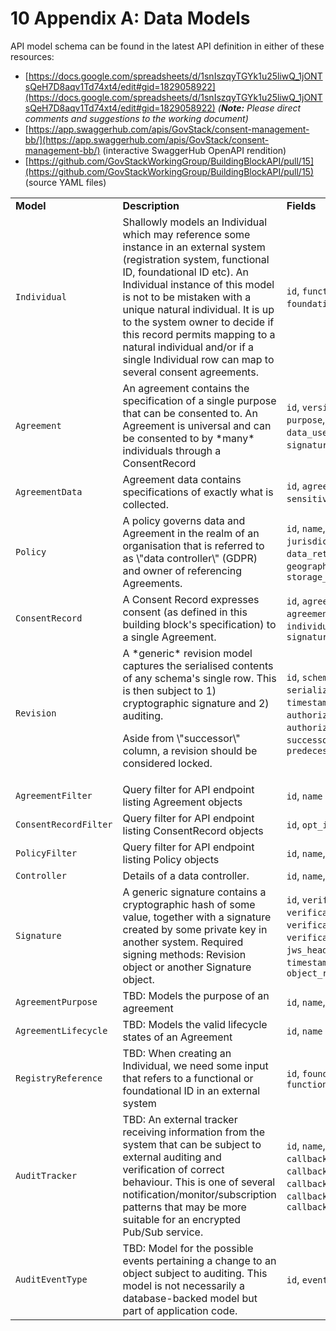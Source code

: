 # 10 Appendix A: Data Models

API model schema can be found in the latest API definition in either of these resources:

* [https://docs.google.com/spreadsheets/d/1snIszqyTGYk1u25liwQ_1jONTsQeH7D8aqv1Td74xt4/edit#gid=1829058922](https://docs.google.com/spreadsheets/d/1snIszqyTGYk1u25liwQ_1jONTsQeH7D8aqv1Td74xt4/edit#gid=1829058922) _(**Note:** Please direct comments and suggestions to the working document)_
* [https://app.swaggerhub.com/apis/GovStack/consent-management-bb/](https://app.swaggerhub.com/apis/GovStack/consent-management-bb/) (interactive SwaggerHub OpenAPI rendition)
* [https://github.com/GovStackWorkingGroup/BuildingBlockAPI/pull/15](https://github.com/GovStackWorkingGroup/BuildingBlockAPI/pull/15) (source YAML files)

<table>
  <tr>
   <td>
<strong>Model</strong>
   </td>
   <td><strong>Description</strong>
   </td>
   <td><strong>Fields</strong>
   </td>
  </tr>
  <tr>
   <td>
    <code>Individual</code>
   </td>
   <td>Shallowly models an Individual which may reference some instance in an external system (registration system, functional ID, foundational ID etc). An Individual instance of this model is not to be mistaken with a unique natural individual. It is up to the system owner to decide if this record permits mapping to a natural individual and/or if a single Individual row can map to several consent agreements.
   </td>
   <td><code>id</code>, <code>functional_id</code>, <code>foundational_id</code>, <code>session_id</code>
   </td>
  </tr>
  <tr>
   <td><code>Agreement</code>
   </td>
   <td>An agreement contains the specification of a single purpose that can be consented to. An Agreement is universal and can be consented to by *many* individuals through a ConsentRecord
   </td>
   <td><code>id</code>, <code>version</code>, <code>controller</code>, <code>policy</code>, <code>purpose</code>, <code>lawful_basis</code>, <code>data_use</code>, <code>dpia</code>, <code>lifecycle</code>, <code>signature</code>, <code>active</code>, <code>forgettable</code>
   </td>
  </tr>
  <tr>
   <td><code>AgreementData</code>
   </td>
   <td>Agreement data contains specifications of exactly what is collected.
   </td>
   <td><code>id</code>, <code>agreement</code>, <code>name</code>, <code>sensitivity</code>, <code>category</code>, <code>hash</code>
   </td>
  </tr>
  <tr>
   <td><code>Policy</code>
   </td>
   <td>A policy governs data and Agreement in the realm of an organisation that is referred to as \"data controller\" (GDPR) and owner of referencing Agreements.
   </td>
   <td><code>id</code>, <code>name</code>, <code>version</code>, <code>url</code>, <code>jurisdiction</code>, <code>industry_sector</code>, <code>data_retention_period_days</code>, <code>geographic_restriction</code>, <code>storage_location</code>
   </td>
  </tr>
  <tr>
   <td><code>ConsentRecord</code>
   </td>
   <td>A Consent Record expresses consent (as defined in this building block's specification) to a single Agreement.
   </td>
   <td><code>id</code>, <code>agreement</code>, <code>agreement_revision</code>, <code>individual</code>, <code>opt_in</code>, <code>state</code>, <code>signature</code>
   </td>
  </tr>
  <tr>
   <td><code>Revision</code>
   </td>
   <td>A *generic* revision model captures the serialised contents of any schema's single row. This is then subject to 1) cryptographic signature and 2) auditing.
<p>
Aside from \"successor\" column, a revision should be considered locked.
   </td>
   <td><code>id</code>, <code>schema</code>, <code>object_id</code>, <code>serialized_snapshot</code>, <code>timestamp</code>, <code>authorized_by_individual</code>, <code>authorized_by_other</code>, <code>successor</code>, <code>predecessor_hash</code>, <code>predecessor_signature</code>
   </td>
  </tr>
  <tr>
   <td><code>AgreementFilter</code>
   </td>
   <td>Query filter for API endpoint listing Agreement objects
   </td>
   <td><code>id</code>, <code>name</code>
   </td>
  </tr>
  <tr>
   <td><code>ConsentRecordFilter</code>
   </td>
   <td>Query filter for API endpoint listing ConsentRecord objects
   </td>
   <td><code>id</code>, <code>opt_in</code>
   </td>
  </tr>
  <tr>
   <td><code>PolicyFilter</code>
   </td>
   <td>Query filter for API endpoint listing Policy objects
   </td>
   <td><code>id</code>, <code>name</code>, <code>revision</code>
   </td>
  </tr>
  <tr>
   <td><code>Controller</code>
   </td>
   <td>Details of a data controller.
   </td>
   <td><code>id</code>, <code>name</code>, <code>url</code>
   </td>
  </tr>
  <tr>
   <td><code>Signature</code>
   </td>
   <td>A generic signature contains a cryptographic hash of some value, together with a signature created by some private key in another system. Required signing methods: Revision object or another Signature object.
   </td>
   <td><code>id</code>, <code>verification_method</code>, <code>verification_hash</code>, <code>verification_signature</code>, <code>verification_artifact</code>, <code>jws_header</code>, <code>signed_by</code>, <code>timestamp</code>, <code>object_type</code>, <code>object_reference</code>
   </td>
  </tr>
  <tr>
   <td><code>AgreementPurpose</code>
   </td>
   <td>TBD: Models the purpose of an agreement
   </td>
   <td><code>id</code>, <code>name</code>, <code>description</code>
   </td>
  </tr>
  <tr>
   <td><code>AgreementLifecycle</code>
   </td>
   <td>TBD: Models the valid lifecycle states of an Agreement
   </td>
   <td><code>id</code>, <code>name</code>
   </td>
  </tr>
  <tr>
   <td><code>RegistryReference</code>
   </td>
   <td>TBD: When creating an Individual, we need some input that refers to a functional or foundational ID in an external system
   </td>
   <td><code>id</code>, <code>foundational_id</code>, <code>functional_id</code>
   </td>
  </tr>
  <tr>
   <td><code>AuditTracker</code>
   </td>
   <td>TBD: An external tracker receiving information from the system that can be subject to external auditing and verification of correct behaviour. This is one of several notification/monitor/subscription patterns that may be more suitable for an encrypted Pub/Sub service.
   </td>
   <td><code>id</code>, <code>name</code>, <code>public_key</code>, <code>callback_agreement</code>, <code>callback_consent_record</code>, <code>callback_policy</code>, <code>callback_revision_table_hash</code>, <code>callback_signature_table_hash</code>
   </td>
  </tr>
  <tr>
   <td><code>AuditEventType</code>
   </td>
   <td>TBD: Model for the possible events pertaining a change to an object subject to auditing. This model is not necessarily a database-backed model but part of application code.
   </td>
   <td><code>id</code>, <code>event_name</code>
   </td>
  </tr>
</table>

<!--
### TODO

All links above
-->